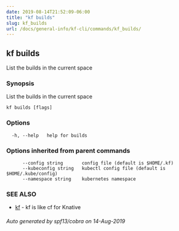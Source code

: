 ```yaml
---
date: 2019-08-14T21:52:09-06:00
title: "kf builds"
slug: kf_builds
url: /docs/general-info/kf-cli/commands/kf_builds/
---
```

## kf builds

List the builds in the current space

### Synopsis

List the builds in the current space

```
kf builds [flags]
```

### Options

```
  -h, --help   help for builds
```

### Options inherited from parent commands

```
      --config string       config file (default is $HOME/.kf)
      --kubeconfig string   kubectl config file (default is $HOME/.kube/config)
      --namespace string    kubernetes namespace
```

### SEE ALSO

* [kf](/docs/general-info/kf-cli/commands/kf/)	 - kf is like cf for Knative

###### Auto generated by spf13/cobra on 14-Aug-2019
